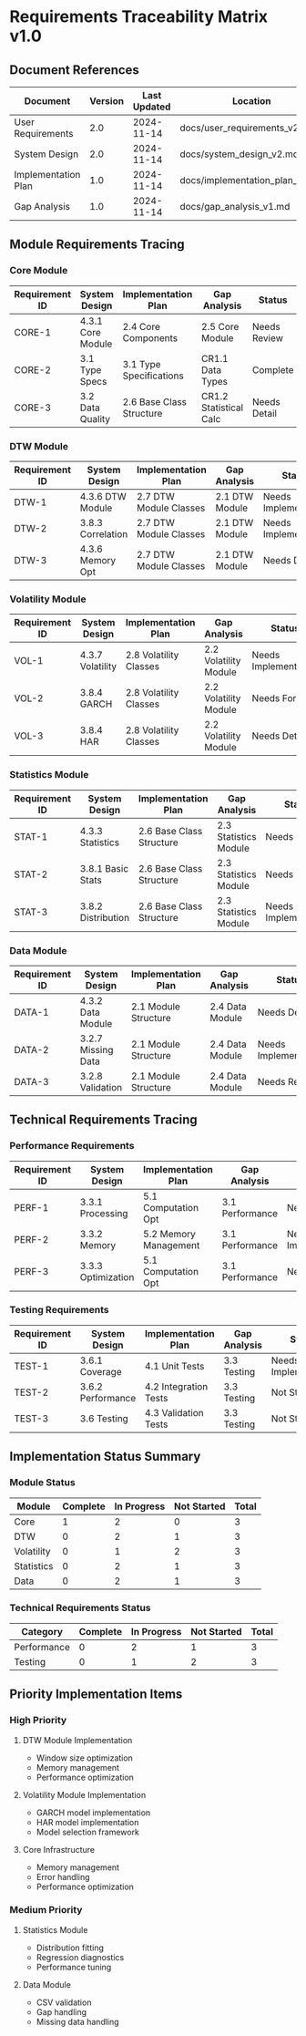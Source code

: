 # Requirements Traceability Matrix v1.0

## Document References
| Document | Version | Last Updated | Location |
|----------|---------|--------------|-----------|
| User Requirements | 2.0 | 2024-11-14 | docs/user_requirements_v2.md |
| System Design | 2.0 | 2024-11-14 | docs/system_design_v2.md |
| Implementation Plan | 1.0 | 2024-11-14 | docs/implementation_plan_v1.md |
| Gap Analysis | 1.0 | 2024-11-14 | docs/gap_analysis_v1.md |

## Module Requirements Tracing

### Core Module
| Requirement ID | System Design | Implementation Plan | Gap Analysis | Status |
|---------------|---------------|---------------------|--------------|---------|
| CORE-1 | 4.3.1 Core Module | 2.4 Core Components | 2.5 Core Module | Needs Review |
| CORE-2 | 3.1 Type Specs | 3.1 Type Specifications | CR1.1 Data Types | Complete |
| CORE-3 | 3.2 Data Quality | 2.6 Base Class Structure | CR1.2 Statistical Calc | Needs Detail |

### DTW Module
| Requirement ID | System Design | Implementation Plan | Gap Analysis | Status |
|---------------|---------------|---------------------|--------------|---------|
| DTW-1 | 4.3.6 DTW Module | 2.7 DTW Module Classes | 2.1 DTW Module | Needs Implementation |
| DTW-2 | 3.8.3 Correlation | 2.7 DTW Module Classes | 2.1 DTW Module | Needs Implementation |
| DTW-3 | 4.3.6 Memory Opt | 2.7 DTW Module Classes | 2.1 DTW Module | Needs Detail |

### Volatility Module
| Requirement ID | System Design | Implementation Plan | Gap Analysis | Status |
|---------------|---------------|---------------------|--------------|---------|
| VOL-1 | 4.3.7 Volatility | 2.8 Volatility Classes | 2.2 Volatility Module | Needs Implementation |
| VOL-2 | 3.8.4 GARCH | 2.8 Volatility Classes | 2.2 Volatility Module | Needs Formula |
| VOL-3 | 3.8.4 HAR | 2.8 Volatility Classes | 2.2 Volatility Module | Needs Detail |

### Statistics Module
| Requirement ID | System Design | Implementation Plan | Gap Analysis | Status |
|---------------|---------------|---------------------|--------------|---------|
| STAT-1 | 4.3.3 Statistics | 2.6 Base Class Structure | 2.3 Statistics Module | Needs Review |
| STAT-2 | 3.8.1 Basic Stats | 2.6 Base Class Structure | 2.3 Statistics Module | Needs Detail |
| STAT-3 | 3.8.2 Distribution | 2.6 Base Class Structure | 2.3 Statistics Module | Needs Implementation |

### Data Module
| Requirement ID | System Design | Implementation Plan | Gap Analysis | Status |
|---------------|---------------|---------------------|--------------|---------|
| DATA-1 | 4.3.2 Data Module | 2.1 Module Structure | 2.4 Data Module | Needs Detail |
| DATA-2 | 3.2.7 Missing Data | 2.1 Module Structure | 2.4 Data Module | Needs Implementation |
| DATA-3 | 3.2.8 Validation | 2.1 Module Structure | 2.4 Data Module | Needs Review |

## Technical Requirements Tracing

### Performance Requirements
| Requirement ID | System Design | Implementation Plan | Gap Analysis | Status |
|---------------|---------------|---------------------|--------------|---------|
| PERF-1 | 3.3.1 Processing | 5.1 Computation Opt | 3.1 Performance | Needs Detail |
| PERF-2 | 3.3.2 Memory | 5.2 Memory Management | 3.1 Performance | Needs Implementation |
| PERF-3 | 3.3.3 Optimization | 5.1 Computation Opt | 3.1 Performance | Needs Review |

### Testing Requirements
| Requirement ID | System Design | Implementation Plan | Gap Analysis | Status |
|---------------|---------------|---------------------|--------------|---------|
| TEST-1 | 3.6.1 Coverage | 4.1 Unit Tests | 3.3 Testing | Needs Implementation |
| TEST-2 | 3.6.2 Performance | 4.2 Integration Tests | 3.3 Testing | Not Started |
| TEST-3 | 3.6 Testing | 4.3 Validation Tests | 3.3 Testing | Not Started |

## Implementation Status Summary

### Module Status
| Module | Complete | In Progress | Not Started | Total |
|--------|-----------|-------------|-------------|-------|
| Core | 1 | 2 | 0 | 3 |
| DTW | 0 | 2 | 1 | 3 |
| Volatility | 0 | 1 | 2 | 3 |
| Statistics | 0 | 2 | 1 | 3 |
| Data | 0 | 2 | 1 | 3 |

### Technical Requirements Status
| Category | Complete | In Progress | Not Started | Total |
|----------|-----------|-------------|-------------|-------|
| Performance | 0 | 2 | 1 | 3 |
| Testing | 0 | 1 | 2 | 3 |

## Priority Implementation Items

### High Priority
1. DTW Module Implementation
   - Window size optimization
   - Memory management
   - Performance optimization

2. Volatility Module Implementation
   - GARCH model implementation
   - HAR model implementation
   - Model selection framework

3. Core Infrastructure
   - Memory management
   - Error handling
   - Performance optimization

### Medium Priority
1. Statistics Module
   - Distribution fitting
   - Regression diagnostics
   - Performance tuning

2. Data Module
   - CSV validation
   - Gap handling
   - Missing data handling
